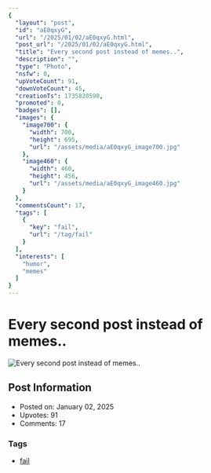 ```yaml
---
{
  "layout": "post",
  "id": "aE0qxyG",
  "url": "/2025/01/02/aE0qxyG.html",
  "post_url": "/2025/01/02/aE0qxyG.html",
  "title": "Every second post instead of memes..",
  "description": "",
  "type": "Photo",
  "nsfw": 0,
  "upVoteCount": 91,
  "downVoteCount": 45,
  "creationTs": 1735820590,
  "promoted": 0,
  "badges": [],
  "images": {
    "image700": {
      "width": 700,
      "height": 695,
      "url": "/assets/media/aE0qxyG_image700.jpg"
    },
    "image460": {
      "width": 460,
      "height": 456,
      "url": "/assets/media/aE0qxyG_image460.jpg"
    }
  },
  "commentsCount": 17,
  "tags": [
    {
      "key": "fail",
      "url": "/tag/fail"
    }
  ],
  "interests": [
    "humor",
    "memes"
  ]
}
---
```


# Every second post instead of memes..

![Every second post instead of memes..](/assets/media/aE0qxyG_image700.jpg)

## Post Information

- Posted on: January 02, 2025
- Upvotes: 91
- Comments: 17

### Tags

- [fail](/tag/fail)
